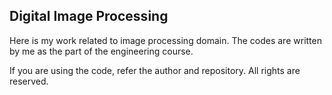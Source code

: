 ## Digital Image Processing

Here is my work related to image processing domain.
The codes are written by me as the part of the engineering course.

If you are using the code, refer the author and repository.
All rights are reserved.
